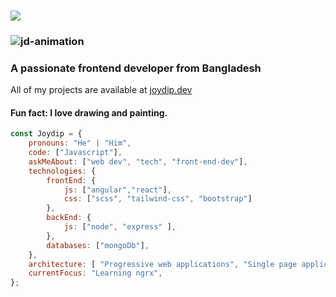 <h3><img src = "https://komarev.com/ghpvc/?username=joydip-paul&style=flat-square" /></h3>
<h3><img src="https://github.com/Joydip-Paul/Joydip-Paul/assets/53790484/6163e380-699b-492d-a3dc-c5e44ebaf0c1" alt="jd-animation" /><h3>
<h3>A passionate frontend developer from Bangladesh</h3>
<span>All of my projects are available at </span><a href = "http://joydipjd.netlify.app/">joydip.dev</a>
<h4>Fun fact: I love drawing and painting.</h4>

````javascript
const Joydip = {
    pronouns: "He" | "Him",
    code: ["Javascript"],
    askMeAbout: ["web dev", "tech", "front-end-dev"],
    technologies: {
        frontEnd: {
            js: ["angular","react"],
            css: ["scss", "tailwind-css", "bootstrap"]
        },
        backEnd: {
            js: ["node", "express" ],
        },
        databases: ["mongoDb"],
    },
    architecture: [ "Progressive web applications", "Single page applications"],
    currentFocus: "Learning ngrx",
};
````

